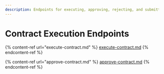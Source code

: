 ```yaml
---
description: Endpoints for executing, approving, rejecting, and submitting p8e contracts
---
```


# Contract Execution Endpoints

{% content-ref url="execute-contract.md" %}
[execute-contract.md](execute-contract.md)
{% endcontent-ref %}

{% content-ref url="approve-contract.md" %}
[approve-contract.md](approve-contract.md)
{% endcontent-ref %}
